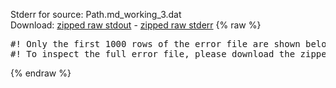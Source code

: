 Stderr for source:  Path.md_working_3.dat   
Download: [zipped raw stdout](Path.md_working_3.dat.plumed_master.stdout.txt.zip) - [zipped raw stderr](Path.md_working_3.dat.plumed_master.stderr.txt.zip) 
{% raw %}
<pre>
#! Only the first 1000 rows of the error file are shown below
#! To inspect the full error file, please download the zipped raw stderr file above
</pre>
{% endraw %}

